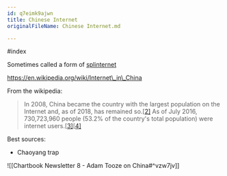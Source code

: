 ```yaml
---
id: q7eimk9ajwn
title: Chinese Internet
originalFileName: Chinese Internet.md

---
```


#index

Sometimes called a form of [splinternet](https://en.wikipedia.org/wiki/Splinternet)

https://en.wikipedia.org/wiki/Internet\_in\_China

From the wikipedia:

> In 2008, China became the country with the largest population on the Internet and, as of 2018, has remained so.[[2\]](https://en.wikipedia.org/wiki/Internet_in_China#cite_note-2) As of July 2016, 730,723,960 people (53.2% of the country's total population) were internet users.[[3\]](https://en.wikipedia.org/wiki/Internet_in_China#cite_note-3)[[4\]](https://en.wikipedia.org/wiki/Internet_in_China#cite_note-4)

Best sources:

* Chaoyang trap

![[Chartbook Newsletter 8 - Adam Tooze on China#^vzw7jv]]
